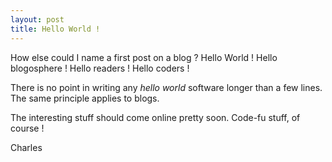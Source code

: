```yaml
---
layout: post
title: Hello World !
---
```


How else could I name a first post on a blog ?  Hello World !  Hello blogosphere !
Hello readers !  Hello coders !

There is no point in writing any *hello world* software longer than a few lines. The
same principle applies to blogs.  

The interesting stuff should come online pretty soon.  Code-fu stuff, of course !

Charles
